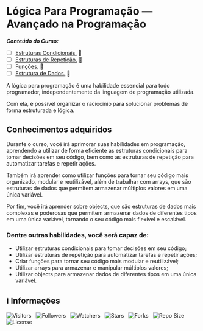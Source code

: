 <!-- Título -->
# Lógica Para Programação — Avançado na Programação

***Conteúdo do Curso:***

* [ ] [Estruturas Condicionais.](https://github.com/Devsgeeknerd/mod-est-con-log-par-pro-ava-pro-bas) &#128679;
* [ ] [Estruturas de Repetição.](https://github.com/Devsgeeknerd/mod-est-rep-log-par-pro-ava-pro-bas) &#128679;
* [ ] [Funções.](https://github.com/Devsgeeknerd/mod-fun-log-par-pro-ava-pro-bas) &#128679;
* [ ] [Estrutura de Dados.](https://github.com/Devsgeeknerd/mod-est-dad-log-par-pro-ava-pro-bas) &#128679;

A lógica para programação é uma habilidade essencial para todo programador, independentemente da linguagem de programação utilizada.

Com ela, é possível organizar o raciocínio para solucionar problemas de forma estruturada e lógica.

## Conhecimentos adquiridos

Durante o curso, você irá aprimorar suas habilidades em programação, aprendendo a utilizar de forma eficiente as estruturas condicionais para tomar decisões em seu código, bem como as estruturas de repetição para automatizar tarefas e repetir ações.

Também irá aprender como utilizar funções para tornar seu código mais organizado, modular e reutilizável, além de trabalhar com arrays, que são estruturas de dados que permitem armazenar múltiplos valores em uma única variável.

Por fim, você irá aprender sobre objects, que são estruturas de dados mais complexas e poderosas que permitem armazenar dados de diferentes tipos em uma única variável, tornando o seu código mais flexível e escalável.

### Dentre outras habilidades, você será capaz de:

* Utilizar estruturas condicionais para tomar decisões em seu código;
* Utilizar estruturas de repetição para automatizar tarefas e repetir ações;
* Criar funções para tornar seu código mais modular e reutilizável;
* Utilizar arrays para armazenar e manipular múltiplos valores;
* Utilizar objects para armazenar dados de diferentes tipos em uma única variável.

<!-- Informações -->
## &#8505; Informações

![Visitors](https://api.visitorbadge.io/api/visitors?path=Devsgeeknerd%2Fcur-log-par-pro-ava-pro-bas&label=Visitantes&labelColor=%23700070&labelStyle=none&countColor=%23000fff&style=plastic&color=%23ffffff "Total de Visitantes")
&nbsp;
![Followers](https://img.shields.io/github/followers/Devsgeeknerd?style=p&label=Seguidores&labelColor=800080&color=000fff "Total de Seguidores")
&nbsp;
![Watchers](https://img.shields.io/github/watchers/Devsgeeknerd/cur-log-par-pro-ava-pro-bas?style=p&label=Observadores&labelColor=800080&color=000fff "Total de Observadores")
&nbsp;
![Stars](https://img.shields.io/github/stars/Devsgeeknerd/cur-log-par-pro-ava-pro-bas?style=p&label=Estrelas&labelColor=800080&color=000fff "Total de Estrelas")
&nbsp;
![Forks](https://img.shields.io/github/forks/Devsgeeknerd/cur-log-par-pro-ava-pro-bas?style=p&label=Bifurcações&labelColor=800080&color=000fff "Total de Bifurcações")
&nbsp;
![Repo Size](https://img.shields.io/github/repo-size/Devsgeeknerd/cur-log-par-pro-ava-pro-bas?style=p&label=Tamanho&labelColor=800080&color=000fff "Tamanho do Repositório")
&nbsp;
![License](https://img.shields.io/github/license/Devsgeeknerd/cur-log-par-pro-ava-pro-bas?style=p&label=Licença&labelColor=800080&color=000fff "Licença do Repositório")
